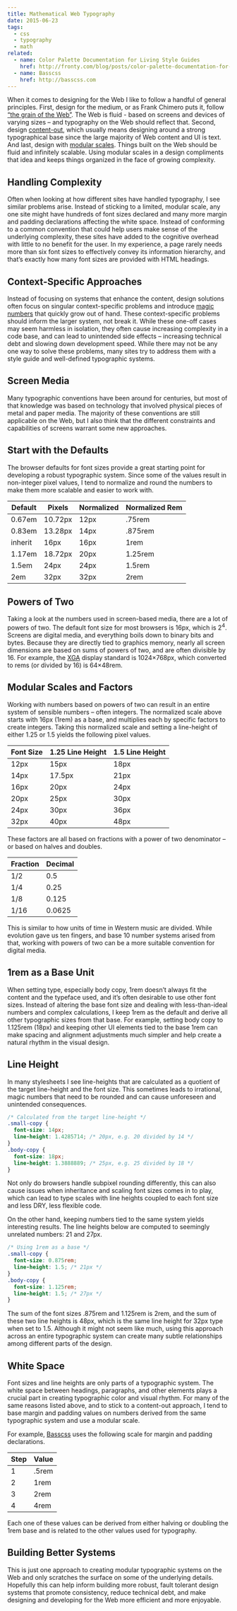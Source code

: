 ```yaml
---
title: Mathematical Web Typography
date: 2015-06-23
tags:
  - css
  - typography
  - math
related:
  - name: Color Palette Documentation for Living Style Guides
    href: http://fronty.com/blog/posts/color-palette-documentation-for-living-style-guides/
  - name: Basscss
    href: http://basscss.com
---
```


When it comes to designing for the Web
I like to follow a handful of general principles.
First, design for the medium, or as Frank Chimero puts it,
follow [“the grain of the Web”](http://frankchimero.com/writing/the-webs-grain/).
The Web is fluid - based on screens and devices of varying sizes –
and typography on the Web should reflect that.
Second, design [content-out](http://alistapart.com/article/content-out-layout),
which usually means designing around a strong typographical base since the large majority of Web content and UI is text.
And last, design with [modular scales](http://alistapart.com/article/more-meaningful-typography).
Things built on the Web should be fluid and infinitely scalable.
Using modular scales in a design compliments that idea and keeps things organized in the face of growing complexity.

## Handling Complexity

Often when looking at how different sites have handled typography, I see similar problems arise.
Instead of sticking to a limited, modular scale, any one site might have hundreds of font sizes declared
and many more margin and padding declarations affecting the white space.
Instead of conforming to a common convention that could help users make sense of the underlying complexity,
these sites have added to the cognitive overhead with little to no benefit for the user.
In my experience, a page rarely needs more than six font sizes to effectively convey its information hierarchy,
and that’s exactly how many font sizes are provided with HTML headings.

## Context-Specific Approaches

Instead of focusing on systems that enhance the content,
design solutions often focus on singular context-specific problems and introduce
[magic numbers](https://css-tricks.com/magic-numbers-in-css/) that quickly grow out of hand.
These context-specific problems should inform the larger system, not break it.
While these one-off cases may seem harmless in isolation,
they often cause increasing complexity in a code base, and can lead to unintended side effects –
increasing technical debt and slowing down development speed.
While there may not be any one way to solve these problems,
many sites try to address them with a style guide and well-defined typographic systems.

## Screen Media

Many typographic conventions have been around for centuries,
but most of that knowledge was based on technology that involved physical pieces of metal and paper media.
The majority of these conventions are still applicable on the Web,
but I also think that the different constraints and capabilities of screens warrant some new approaches.

## Start with the Defaults

The browser defaults for font sizes provide a great starting point for developing a robust typographic system.
Since some of the values result in non-integer pixel values,
I tend to normalize and round the numbers to make them more scalable and easier to work with.

| Default | Pixels  | Normalized | Normalized Rem |
| ------- | ------- | ---------- | -------------- |
| 0.67em  | 10.72px | 12px       | .75rem         |
| 0.83em  | 13.28px | 14px       | .875rem        |
| inherit | 16px    | 16px       | 1rem           |
| 1.17em  | 18.72px | 20px       | 1.25rem        |
| 1.5em   | 24px    | 24px       | 1.5rem         |
| 2em     | 32px    | 32px       | 2rem           |

## Powers of Two

Taking a look at the numbers used in screen-based media, there are a lot of powers of two.
The default font size for most browsers is 16px, which is 2<sup>4</sup>.
Screens are digital media, and everything boils down to binary bits and bytes.
Because they are directly tied to graphics memory,
nearly all screen dimensions are based on sums of powers of two, and are often divisible by 16.
For example, the [XGA](https://en.wikipedia.org/wiki/Graphics_display_resolution#XGA_.281024.C3.97768.29)
display standard is 1024&times;768px, which converted to rems (or divided by 16) is 64&times;48rem.

## Modular Scales and Factors

Working with numbers based on powers of two can result in an entire system of sensible numbers – often integers.
The normalized scale above starts with 16px (1rem) as a base, and multiplies each by specific factors to create integers.
Taking this normalized scale and setting a line-height of either 1.25 or 1.5 yields the following pixel values.

| Font Size | 1.25 Line Height | 1.5 Line Height |
| --------- | ---------------- | --------------- |
| 12px      | 15px             | 18px            |
| 14px      | 17.5px           | 21px            |
| 16px      | 20px             | 24px            |
| 20px      | 25px             | 30px            |
| 24px      | 30px             | 36px            |
| 32px      | 40px             | 48px            |

These factors are all based on fractions with a power of two denominator – or based on halves and doubles.

| Fraction | Decimal |
| -------- | ------- |
| 1/2      | 0.5     |
| 1/4      | 0.25    |
| 1/8      | 0.125   |
| 1/16     | 0.0625  |

This is similar to how units of time in Western music are divided.
While evolution gave us ten fingers, and base 10 number systems arised from that,
working with powers of two can be a more suitable convention for digital media.

## 1rem as a Base Unit

When setting type, especially body copy, 1rem doesn’t always fit the content and the typeface used,
and it’s often desirable to use other font sizes.
Instead of altering the base font size and dealing with less-than-ideal numbers and complex calculations,
I keep 1rem as the default and derive all other typographic sizes from that base.
For example, setting body copy to 1.125rem (18px) and keeping other UI elements tied to the base 1rem
can make spacing and alignment adjustments much simpler and help create a natural rhythm in the visual design.

## Line Height

In many stylesheets I see line-heights that are calculated as a quotient of the target line-height and the font size.
This sometimes leads to irrational, magic numbers that need to be rounded and can cause unforeseen and unintended consequences.

```css
/* Calculated from the target line-height */
.small-copy {
  font-size: 14px;
  line-height: 1.4285714; /* 20px, e.g. 20 divided by 14 */
}
.body-copy {
  font-size: 18px;
  line-height: 1.3888889; /* 25px, e.g. 25 divided by 18 */
}
```

Not only do browsers handle subpixel rounding differently,
this can also cause issues when inheritance and scaling font sizes comes in to play,
which can lead to type scales with line heights coupled to each font size
and less DRY, less flexible code.

On the other hand, keeping numbers tied to the same system yields interesting results.
The line heights below are computed to seemingly unrelated numbers: 21 and 27px.

```css
/* Using 1rem as a base */
.small-copy {
  font-size: 0.875rem;
  line-height: 1.5; /* 21px */
}
.body-copy {
  font-size: 1.125rem;
  line-height: 1.5; /* 27px */
}
```

The sum of the font sizes .875rem and 1.125rem is 2rem,
and the sum of these two line heights is 48px,
which is the same line height for 32px type when set to 1.5.
Although it might not seem like much,
using this approach across an entire typographic system
can create many subtle relationships among different parts of the design.

## White Space

Font sizes and line heights are only parts of a typographic system.
The white space between headings, paragraphs, and other elements plays a crucial part
in creating typographic color and visual rhythm.
For many of the same reasons listed above, and to stick to a content-out approach,
I tend to base margin and padding values on numbers derived from the same typographic system
and use a modular scale.

For example, [Basscss](http://basscss.com) uses the following scale for margin and padding declarations.

| Step | Value |
| ---- | ----- |
| 1    | .5rem |
| 2    | 1rem  |
| 3    | 2rem  |
| 4    | 4rem  |

Each one of these values can be derived from either halving or doubling the 1rem base
and is related to the other values used for typography.

## Building Better Systems

This is just one approach to creating modular typographic systems on the Web
and only scratches the surface on some of the underlying details.
Hopefully this can help inform building more robust,
fault tolerant design systems that
promote consistency, reduce technical debt,
and make designing and developing for the Web more efficient and more enjoyable.
